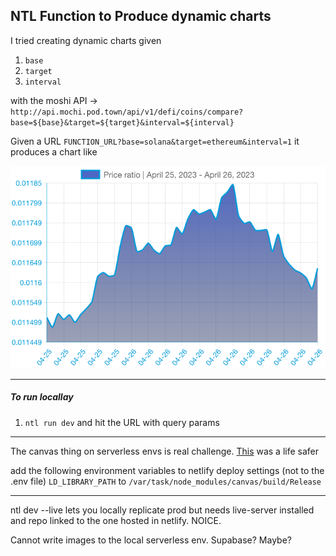 ## NTL Function to Produce dynamic charts

I tried creating dynamic charts given

1. `base`
2. `target`
3. `interval`

with the moshi API -> `http://api.mochi.pod.town/api/v1/defi/coins/compare?base=${base}&target=${target}&interval=${interval}`

Given a URL `FUNCTION_URL?base=solana&target=ethereum&interval=1` it produces a chart
like

<img alt="chart" src="./chart.png"/>

---

##### To run locallay

1. `ntl run dev` and hit the URL with query params

---

The canvas thing on serverless envs is real challenge.
[This](https://github.com/okwme/serverless-canvas/) was a life safer

add the following environment variables to netlify deploy settings (not to the .env file)
`LD_LIBRARY_PATH` to `/var/task/node_modules/canvas/build/Release`

---

ntl dev --live lets you locally replicate prod but needs live-server installed and repo linked to the one hosted in netlify. NOICE.

Cannot write images to the local serverless env. Supabase? Maybe?